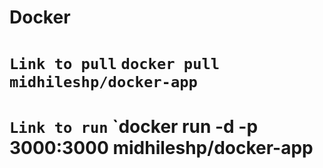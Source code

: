 # Docker
# `Link to pull` `docker pull midhileshp/docker-app`
# `Link to run`  `docker run -d -p 3000:3000 midhileshp/docker-app
